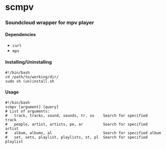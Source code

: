 # scmpv
### Soundcloud wrapper for mpv player

#### Dependencies
- `curl`
- `mpv`

#### Installing/Uninstalling
```shell
#!/bin/bash
cd /path/to/working/dir/
sudo sh (un)install.sh
```

#### Usage
```shell
#!/bin/bash
scmpv [argument] [query]
# List of arguments:
#   track, tracks, sound, sounds, tr, so    Search for specified  track
#   people, artist, artists, pe, ar         Search for specified artist
#   album, albums, al                       Search for specified album
#   set, sets, playlist, playlists, st, pl  Search for specified playlist
```

